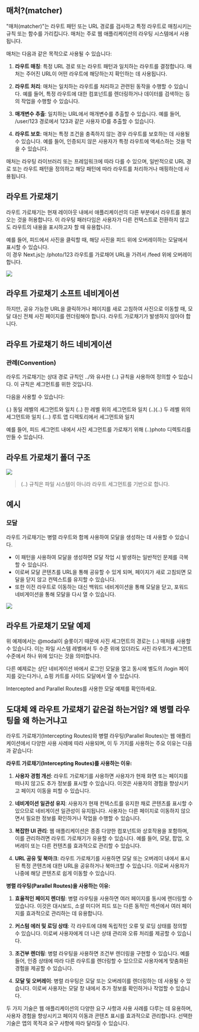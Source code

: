 ## 매처?(matcher)

"매처(matcher)"는 라우트 패턴 또는 URL 경로를 검사하고 특정 라우트로 매칭시키는 규칙 또는 함수를 가리킵니다. 매처는 주로 웹 애플리케이션의 라우팅 시스템에서 사용됩니다.

매처는 다음과 같은 목적으로 사용될 수 있습니다:

1. **라우트 매칭**: 특정 URL 경로 또는 라우트 패턴과 일치하는 라우트를 결정합니다. 매처는 주어진 URL이 어떤 라우트에 해당하는지 확인하는 데 사용됩니다.

2. **라우트 처리**: 매처는 일치하는 라우트를 처리하고 관련된 동작을 수행할 수 있습니다. 예를 들어, 특정 라우트에 대한 컴포넌트를 렌더링하거나 데이터를 검색하는 등의 작업을 수행할 수 있습니다.

3. **매개변수 추출**: 일치하는 URL에서 매개변수를 추출할 수 있습니다. 예를 들어, /user/123 경로에서 123과 같은 사용자 ID를 추출할 수 있습니다.

4. **라우트 보호**: 매처는 특정 조건을 충족하지 않는 경우 라우트를 보호하는 데 사용될 수 있습니다. 예를 들어, 인증되지 않은 사용자가 특정 라우트에 액세스하는 것을 막을 수 있습니다.

매처는 라우팅 라이브러리 또는 프레임워크에 따라 다를 수 있으며, 일반적으로 URL 경로 또는 라우트 패턴을 정의하고 해당 패턴에 따라 라우트를 처리하거나 매핑하는데 사용됩니다.

## 라우트 가로채기

라우트 가로채기는 현재 레이아웃 내에서 애플리케이션의 다른 부분에서 라우트를 불러오는 것을 허용합니다. 이 라우팅 패러다임은 사용자가 다른 컨텍스트로 전환하지 않고도 라우트의 내용을 표시하고자 할 때 유용합니다.

예를 들어, 피드에서 사진을 클릭할 때, 해당 사진을 피드 위에 오버레이하는 모달에서 표시할 수 있습니다.  
이 경우 Next.js는 /photo/123 라우트를 가로채어 URL을 가려서 /feed 위에 오버레이합니다.

<img src="https://nextjs.org/_next/image?url=%2Fdocs%2Fdark%2Fintercepting-routes-soft-navigate.png&w=1920&q=75&dpl=dpl_7sYJnsycDVdcxq5Fb62iEKdyeFjP">

## 라우트 가로채기 소프트 네비게이션

하지만, 공유 가능한 URL을 클릭하거나 페이지를 새로 고침하여 사진으로 이동할 때, 모달 대신 전체 사진 페이지를 렌더링해야 합니다. 라우트 가로채기가 발생하지 않아야 합니다.

## 라우트 가로채기 하드 네비게이션

### 관례(Convention)

라우트 가로채기는 상대 경로 규칙인 ../와 유사한 (..) 규칙을 사용하여 정의할 수 있습니다. 이 규칙은 세그먼트를 위한 것입니다.

다음을 사용할 수 있습니다:

(.) 동일 레벨의 세그먼트와 일치
(..) 한 레벨 위의 세그먼트와 일치
(..)(..) 두 레벨 위의 세그먼트와 일치
(...) 루트 앱 디렉토리에서 세그먼트와 일치

예를 들어, 피드 세그먼트 내에서 사진 세그먼트를 가로채기 위해 (..)photo 디렉토리를 만들 수 있습니다.

## 라우트 가로채기 폴더 구조

<img src="https://nextjs.org/_next/image?url=%2Fdocs%2Fdark%2Fintercepted-routes-files.png&w=1920&q=75&dpl=dpl_7sYJnsycDVdcxq5Fb62iEKdyeFjP">

> (..) 규칙은 파일 시스템이 아니라 라우트 세그먼트를 기반으로 합니다.

## 예시

### 모달

라우트 가로채기는 병렬 라우트와 함께 사용하여 모달을 생성하는 데 사용할 수 있습니다.

-   이 패턴을 사용하여 모달을 생성하면 모달 작업 시 발생하는 일반적인 문제를 극복할 수 있습니다.
-   이로써 모달 콘텐츠를 URL을 통해 공유할 수 있게 되며, 페이지가 새로 고침되면 모달을 닫지 않고 컨텍스트를 유지할 수 있습니다.
-   또한 이전 라우트로 이동하는 대신 백워드 네비게이션을 통해 모달을 닫고, 포워드 네비게이션을 통해 모달을 다시 열 수 있습니다.

<img src="https://nextjs.org/_next/image?url=%2Fdocs%2Fdark%2Fintercepted-routes-modal-example.png&w=1920&q=75&dpl=dpl_8CeX8UeiiNQPo8p24nBLbqbYUU6D">

## 라우트 가로채기 모달 예제

위 예제에서는 @modal이 슬롯이기 때문에 사진 세그먼트의 경로는 (..) 매처를 사용할 수 있습니다. 이는 파일 시스템 레벨에서 두 수준 위에 있더라도 사진 라우트가 세그먼트 수준에서 하나 위에 있다는 것을 의미합니다.

다른 예제로는 상단 네비게이션 바에서 로그인 모달을 열고 동시에 별도의 /login 페이지를 갖는다거나, 쇼핑 카트를 사이드 모달에서 열 수 있습니다.

Intercepted and Parallel Routes를 사용한 모달 예제를 확인하세요.

## 도대체 왜 라우트 가로채기 같은걸 하는거임? 왜 병렬 라우팅을 왜 하는거냐고

라우트 가로채기(Intercepting Routes)와 병렬 라우팅(Parallel Routes)는 웹 애플리케이션에서 다양한 사용 사례에 따라 사용되며, 이 두 가지를 사용하는 주요 이유는 다음과 같습니다:

**라우트 가로채기(Intercepting Routes)를 사용하는 이유:**

1. **사용자 경험 개선**: 라우트 가로채기를 사용하면 사용자가 현재 화면 또는 페이지를 떠나지 않고도 추가 정보를 표시할 수 있습니다. 이것은 사용자의 경험을 향상시키고 페이지 이동을 피할 수 있습니다.

2. **네비게이션 일관성 유지**: 사용자가 현재 컨텍스트를 유지한 채로 콘텐츠를 표시할 수 있으므로 네비게이션 일관성이 유지됩니다. 사용자는 다른 페이지로 이동하지 않으면서 필요한 정보를 확인하거나 작업을 수행할 수 있습니다.

3. **복잡한 UI 관리**: 웹 애플리케이션은 종종 다양한 컴포넌트와 상호작용을 포함하며, 이를 관리하려면 라우트 가로채기가 유용할 수 있습니다. 예를 들어, 모달, 팝업, 오버레이 또는 다른 컨텐츠를 효과적으로 관리할 수 있습니다.

4. **URL 공유 및 북마크**: 라우트 가로채기를 사용하면 모달 또는 오버레이 내에서 표시된 특정 콘텐츠에 대한 URL을 공유하거나 북마크할 수 있습니다. 이로써 사용자가 나중에 해당 콘텐츠로 쉽게 이동할 수 있습니다.

**병렬 라우팅(Parallel Routes)을 사용하는 이유:**

1. **효율적인 페이지 렌더링**: 병렬 라우팅을 사용하면 여러 페이지를 동시에 렌더링할 수 있습니다. 이것은 대시보드, 소셜 미디어 피드 또는 다른 동적인 섹션에서 여러 페이지를 효과적으로 관리하는 데 유용합니다.

2. **커스텀 에러 및 로딩 상태**: 각 라우트에 대해 독립적인 오류 및 로딩 상태를 정의할 수 있습니다. 이로써 사용자에게 더 나은 상태 관리와 오류 처리를 제공할 수 있습니다.

3. **조건부 렌더링**: 병렬 라우팅을 사용하면 조건부 렌더링을 구현할 수 있습니다. 예를 들어, 인증 상태에 따라 다른 라우트를 렌더링할 수 있으므로 사용자에게 맞춤화된 경험을 제공할 수 있습니다.

4. **모달 및 오버레이**: 병렬 라우팅은 모달 또는 오버레이를 렌더링하는 데 사용될 수 있습니다. 이로써 사용자는 모달 창 내에서 추가 정보를 확인하거나 작업할 수 있습니다.

두 가지 기술은 웹 애플리케이션의 다양한 요구 사항과 사용 사례를 다루는 데 유용하며, 사용자 경험을 향상시키고 페이지 이동과 콘텐츠 표시를 효과적으로 관리합니다. 선택한 기술은 앱의 목적과 요구 사항에 따라 달라질 수 있습니다.
